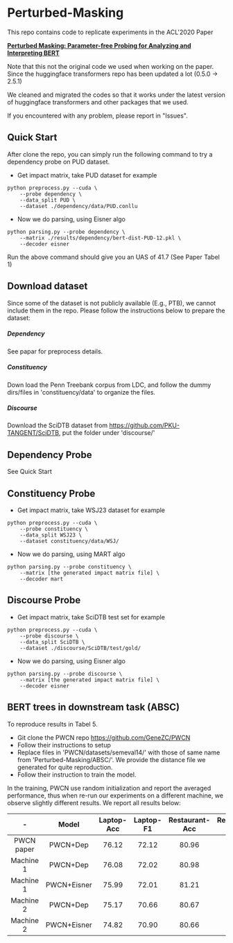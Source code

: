 # Perturbed-Masking

This repo contains code to replicate experiments in the ACL'2020 Paper

[**Perturbed Masking: Parameter-free Probing for Analyzing and Interpreting BERT**](https://arxiv.org/abs/2004.14786)

Note that this not the original code we used when working on the paper. Since the huggingface transformers repo has been updated a lot (0.5.0 -> 2.5.1)

We cleaned and migrated the codes so that it works under the latest version of huggingface transformers and other packages that we used.

If you encountered with any problem, please report in "Issues".

## Quick Start 

After clone the repo, you can simply run the following command to try a dependency probe on PUD dataset.

- Get impact matrix, take PUD dataset for example
```
python preprocess.py --cuda \
    --probe dependency \
    --data_split PUD \
    --dataset ./dependency/data/PUD.conllu 
```
- Now we do parsing, using Eisner algo
```
python parsing.py --probe dependency \
    --matrix ./results/dependency/bert-dist-PUD-12.pkl \
    --decoder eisner
```  

Run the above command should give you an UAS of 41.7 (See Paper Tabel 1)

## Download dataset

Since some of the dataset is not publicly available (E.g., PTB), we cannot include them in the repo. Please follow the instructions below to prepare the dataset:

##### Dependency

See papar for preprocess details.

##### Constituency
Down load the Penn Treebank corpus from LDC, and follow the dummy dirs/files in 'constituency/data' to organize the files.

##### Discourse

Download the SciDTB dataset from https://github.com/PKU-TANGENT/SciDTB, put the folder under 'discourse/'

## Dependency Probe

See Quick Start

## Constituency Probe
- Get impact matrix, take WSJ23 dataset for example
```
python preprocess.py --cuda \
    --probe constituency \
    --data_split WSJ23 \
    --dataset constituency/data/WSJ/ 
```
- Now we do parsing, using MART algo
```
python parsing.py --probe constituency \
    --matrix [the generated impact matrix file] \
    --decoder mart
```


## Discourse Probe

- Get impact matrix, take SciDTB test set for example
```
python preprocess.py --cuda \
    --probe discourse \
    --data_split SciDTB \
    --dataset ./discourse/SciDTB/test/gold/
```

- Now we do parsing, using Eisner algo
```
python parsing.py --probe discourse \
    --matrix [the generated impact matrix file] \
    --decoder eisner
```  


## BERT trees in downstream task (ABSC)

 To reproduce results in Tabel 5.
- Git clone the PWCN repo https://github.com/GeneZC/PWCN
- Follow their instructions to setup
- Replace files in 'PWCN/datasets/semeval14/' with those of same name from 'Perturbed-Masking/ABSC/'. We provide the distance file we generated for quite reproduction.  
- Follow their instruction to train the model.

In the training, PWCN use random initialization and report the averaged performance, thus when re-run our experiments on a different machine, we observe slightly different results. We report all results below:


|-| Model  | Laptop-Acc  | Laptop-F1  | Restaurant-Acc  | Restaurant-F1  |
|:---:|:---:|:---:|:---:|:---:|:---:|
| PWCN paper|PWCN+Dep |76.12|72.12|80.96|72.21|
|Machine 1|PWCN+Dep   |76.08|72.02|80.98|72.28|
|Machine 1|PWCN+Eisner|75.99|72.01|81.21|73.00|
|Machine 2|PWCN+Dep   |75.17|70.66|80.67|71.92|
|Machine 2|PWCN+Eisner|74.82|70.90|80.66|72.16|

